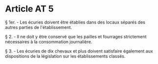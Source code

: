 # Article AT 5

§ 1er. - Les écuries doivent être établies dans des locaux séparés des autres parties de l'établissement.

§ 2. - Il ne doit y être conservé que les pailles et fourrages strictement nécessaires à la consommation journalière.

§ 3. - Les écuries de dix chevaux et plus doivent satisfaire également aux dispositions de la législation sur les établissements classés.
